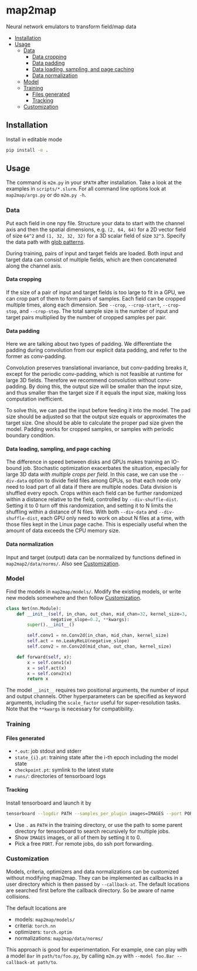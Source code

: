 # map2map
Neural network emulators to transform field/map data


* [Installation](#installation)
* [Usage](#usage)
    * [Data](#data)
        * [Data cropping](#data-cropping)
        * [Data padding](#data-padding)
        * [Data loading, sampling, and page caching](#data-loading-sampling-and-page-caching)
        * [Data normalization](#data-normalization)
    * [Model](#model)
    * [Training](#training)
        * [Files generated](#files-generated)
        * [Tracking](#tracking)
    * [Customization](#customization)


## Installation

Install in editable mode

```bash
pip install -e .
```


## Usage

The command is `m2m.py` in your `$PATH` after installation.
Take a look at the examples in `scripts/*.slurm`.
For all command line options look at `map2map/args.py` or do `m2m.py -h`.


### Data

Put each field in one npy file.
Structure your data to start with the channel axis and then the spatial
dimensions, e.g. `(2, 64, 64)` for a 2D vector field of size `64^2` and
`(1, 32, 32, 32)` for a 3D scalar field of size `32^3`.
Specify the data path with
[glob patterns](https://docs.python.org/3/library/glob.html).

During training, pairs of input and target fields are loaded.
Both input and target data can consist of multiple fields, which are
then concatenated along the channel axis.


#### Data cropping

If the size of a pair of input and target fields is too large to fit in
a GPU, we can crop part of them to form pairs of samples.
Each field can be cropped multiple times, along each dimension.
See `--crop`, `--crop-start`, `--crop-stop`, and `--crop-step`.
The total sample size is the number of input and target pairs multiplied
by the number of cropped samples per pair.


#### Data padding

Here we are talking about two types of padding.
We differentiate the padding during convolution from our explicit
data padding, and refer to the former as conv-padding.

Convolution preserves translational invariance, but conv-padding breaks
it, except for the periodic conv-padding, which is not feasible at
runtime for large 3D fields.
Therefore we recommend convolution without conv-padding.
By doing this, the output size will be smaller than the input size, and
thus smaller than the target size if it equals the input size, making
loss computation inefficient.

To solve this, we can pad the input before feeding it into the model.
The pad size should be adjusted so that the output size equals or
approximates the target size.
One should be able to calculate the proper pad size given the model.
Padding works for cropped samples, or samples with periodic boundary
condition.


#### Data loading, sampling, and page caching

The difference in speed between disks and GPUs makes training an
IO-bound job.
Stochastic optimization exacerbates the situation, especially for large
3D data *with multiple crops per field*.
In this case, we can use the `--div-data` option to divide field files
among GPUs, so that each node only need to load part of all data if
there are multiple nodes.
Data division is shuffled every epoch.
Crops within each field can be further randomized within a distance
relative to the field, controlled by `--div-shuffle-dist`.
Setting it to 0 turn off this randomization, and setting it to N limits
the shuffling within a distance of N files.
With both `--div-data` and `--div-shuffle-dist`, each GPU only need to
work on about N files at a time, with those files kept in the Linux page
cache.
This is especially useful when the amount of data exceeds the CPU memory
size.


#### Data normalization

Input and target (output) data can be normalized by functions defined in
`map2map2/data/norms/`.
Also see [Customization](#customization).


### Model

Find the models in `map2map/models/`.
Modify the existing models, or write new models somewhere and then
follow [Customization](#customization).

```python
class Net(nn.Module):
    def __init__(self, in_chan, out_chan, mid_chan=32, kernel_size=3,
                 negative_slope=0.2, **kwargs):
        super().__init__()

        self.conv1 = nn.Conv2d(in_chan, mid_chan, kernel_size)
        self.act = nn.LeakyReLU(negative_slope)
        self.conv2 = nn.Conv2d(mid_chan, out_chan, kernel_size)

    def forward(self, x):
        x = self.conv1(x)
        x = self.act(x)
        x = self.conv2(x)
        return x
```

The model `__init__` requires two positional arguments, the number of
input and output channels.
Other hyperparameters can be specified as keyword arguments, including
the `scale_factor` useful for super-resolution tasks.
Note that the `**kwargs` is necessary for compatibility.


### Training


#### Files generated

* `*.out`: job stdout and stderr
* `state_{i}.pt`: training state after the i-th epoch including the
  model state
* `checkpoint.pt`: symlink to the latest state
* `runs/`: directories of tensorboard logs


#### Tracking

Install tensorboard and launch it by

```bash
tensorboard --logdir PATH --samples_per_plugin images=IMAGES --port PORT
```

* Use `.` as `PATH` in the training directory, or use the path to some parent
  directory for tensorboard to search recursively for multiple jobs.
* Show `IMAGES` images, or all of them by setting it to 0.
* Pick a free `PORT`. For remote jobs, do ssh port forwarding.


### Customization

Models, criteria, optimizers and data normalizations can be customized
without modifying map2map.
They can be implemented as callbacks in a user directory which is then
passed by `--callback-at`.
The default locations are searched first before the callback directory.
So be aware of name collisions.

The default locations are
* models: `map2map/models/`
* criteria: `torch.nn`
* optimizers: `torch.optim`
* normalizations: `map2map/data/norms/`

This approach is good for experimentation.
For example, one can play with a model `Bar` in `path/to/foo.py`, by
calling `m2m.py` with `--model foo.Bar --callback-at path/to`.
